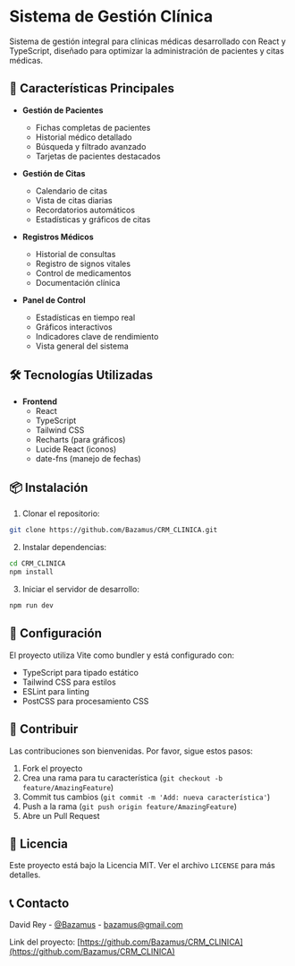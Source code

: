 # Sistema de Gestión Clínica

Sistema de gestión integral para clínicas médicas desarrollado con React y TypeScript, diseñado para optimizar la administración de pacientes y citas médicas.

## 🚀 Características Principales

- **Gestión de Pacientes**
  - Fichas completas de pacientes
  - Historial médico detallado
  - Búsqueda y filtrado avanzado
  - Tarjetas de pacientes destacados

- **Gestión de Citas**
  - Calendario de citas
  - Vista de citas diarias
  - Recordatorios automáticos
  - Estadísticas y gráficos de citas

- **Registros Médicos**
  - Historial de consultas
  - Registro de signos vitales
  - Control de medicamentos
  - Documentación clínica

- **Panel de Control**
  - Estadísticas en tiempo real
  - Gráficos interactivos
  - Indicadores clave de rendimiento
  - Vista general del sistema

## 🛠️ Tecnologías Utilizadas

- **Frontend**
  - React
  - TypeScript
  - Tailwind CSS
  - Recharts (para gráficos)
  - Lucide React (iconos)
  - date-fns (manejo de fechas)

## 📦 Instalación

1. Clonar el repositorio:
```bash
git clone https://github.com/Bazamus/CRM_CLINICA.git
```

2. Instalar dependencias:
```bash
cd CRM_CLINICA
npm install
```

3. Iniciar el servidor de desarrollo:
```bash
npm run dev
```

## 🔧 Configuración

El proyecto utiliza Vite como bundler y está configurado con:
- TypeScript para tipado estático
- Tailwind CSS para estilos
- ESLint para linting
- PostCSS para procesamiento CSS

## 🤝 Contribuir

Las contribuciones son bienvenidas. Por favor, sigue estos pasos:

1. Fork el proyecto
2. Crea una rama para tu característica (`git checkout -b feature/AmazingFeature`)
3. Commit tus cambios (`git commit -m 'Add: nueva característica'`)
4. Push a la rama (`git push origin feature/AmazingFeature`)
5. Abre un Pull Request

## 📄 Licencia

Este proyecto está bajo la Licencia MIT. Ver el archivo `LICENSE` para más detalles.

## 📞 Contacto

David Rey - [@Bazamus](https://github.com/Bazamus) - bazamus@gmail.com

Link del proyecto: [https://github.com/Bazamus/CRM_CLINICA](https://github.com/Bazamus/CRM_CLINICA)